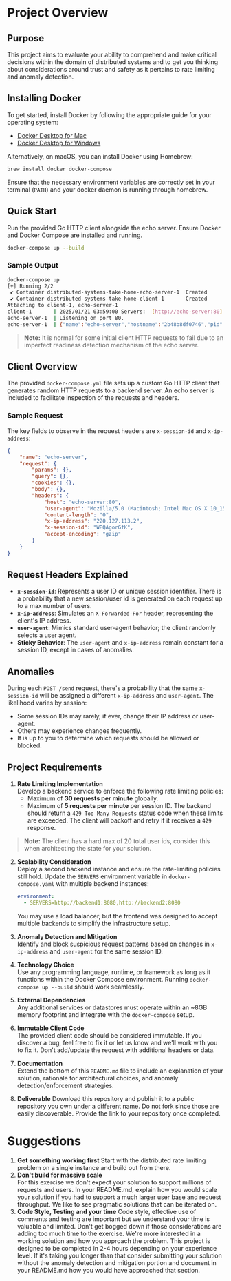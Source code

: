 # Project Overview

## Purpose
This project aims to evaluate your ability to comprehend and make critical decisions within the domain of distributed systems and to get you thinking about
considerations around trust and safety as it pertains to rate limiting and anomaly detection. 

## Installing Docker
To get started, install Docker by following the appropriate guide for your operating system:

- [Docker Desktop for Mac](https://docs.docker.com/desktop/setup/install/mac-install/)
- [Docker Desktop for Windows](https://docs.docker.com/desktop/setup/install/windows-install/) 

Alternatively, on macOS, you can install Docker using Homebrew:

```bash
brew install docker docker-compose
```

Ensure that the necessary environment variables are correctly set in your terminal (`PATH`) and your docker daemon is running through homebrew.

## Quick Start
Run the provided Go HTTP client alongside the echo server. Ensure Docker and Docker Compose are installed and running.

```bash
docker-compose up --build
```

### Sample Output

```bash
docker-compose up
[+] Running 2/2
 ✔ Container distributed-systems-take-home-echo-server-1  Created                                                                                                                                                0.0s
 ✔ Container distributed-systems-take-home-client-1       Created                                                                                                                                                0.0s
Attaching to client-1, echo-server-1
client-1       | 2025/01/21 03:59:00 Servers:  [http://echo-server:80]
echo-server-1  | Listening on port 80.
echo-server-1  | {"name":"echo-server","hostname":"2b48b8df0746","pid":1,"level":30,"host":{"hostname":"echo-server","ip":"::ffff:172.20.0.3","ips":[]},"http":{"method":"POST","baseUrl":"","originalUrl":"/send","protocol":"http"},"request":{"params":{},"query":{},"cookies":{},"body":{},"headers":{"host":"echo-server:80","user-agent":"Mozilla/5.0 (iPhone; CPU iPhone OS 14_0 like Mac OS X)","content-length":"39","x-ip-address":"134.45.149.242","x-session-id":"XKwCRPXbjS","accept-encoding":"gzip"}},"environment":{"PATH":"/usr/local/sbin:/usr/local/bin:/usr/sbin:/usr/bin:/sbin:/bin","HOSTNAME":"2b48b8df0746","NODE_VERSION":"20.11.0","YARN_VERSION":"1.22.19","HOME":"/root"},"msg":"Tue, 21 Jan 2025 03:59:00 GMT | [POST] - http://echo-server:80/send","time":"2025-01-21T03:59:00.327Z","v":0}
```

> **Note:** It is normal for some initial client HTTP requests to fail due to an imperfect readiness detection mechanism of the echo server.

## Client Overview
The provided `docker-compose.yml` file sets up a custom Go HTTP client that generates random HTTP requests to a backend server. An echo server is included to facilitate inspection of the requests and headers.

### Sample Request
The key fields to observe in the request headers are `x-session-id` and `x-ip-address`:

```json
{
    "name": "echo-server",
    "request": {
        "params": {},
        "query": {},
        "cookies": {},
        "body": {},
        "headers": {
            "host": "echo-server:80",
            "user-agent": "Mozilla/5.0 (Macintosh; Intel Mac OS X 10_15_7)",
            "content-length": "0",
            "x-ip-address": "220.127.113.2",
            "x-session-id": "WPQAgorGfK",
            "accept-encoding": "gzip"
        }
    }
}
```

## Request Headers Explained
- **`x-session-id`**: Represents a user ID or unique session identifier. There is a probability that a new session/user id is generated on each request up to a max number of users.
- **`x-ip-address`**: Simulates an `X-Forwarded-For` header, representing the client's IP address.
- **`user-agent`**: Mimics standard user-agent behavior; the client randomly selects a user agent.
- **Sticky Behavior**: The `user-agent` and `x-ip-address` remain constant for a session ID, except in cases of anomalies.

## Anomalies
During each `POST /send` request, there's a probability that the same `x-session-id` will be assigned a different `x-ip-address` and `user-agent`. The likelihood varies by session:

- Some session IDs may rarely, if ever, change their IP address or user-agent.
- Others may experience changes frequently.
- It is up to you to determine which requests should be allowed or blocked.

## Project Requirements
1. **Rate Limiting Implementation**  
   Develop a backend service to enforce the following rate limiting policies:
   - Maximum of **30 requests per minute** globally.
   - Maximum of **5 requests per minute** per session ID.
   The backend should return a `429 Too Many Requests` status code when these limits are exceeded. The client will backoff and retry if it receives a `429` response.

> **Note:** The client has a hard max of 20 total user ids, consider this when architecting the state for your solution. 

2. **Scalability Consideration**  
   Deploy a second backend instance and ensure the rate-limiting policies still hold. Update the `SERVERS` environment variable in `docker-compose.yaml` with multiple backend instances:

   ```yaml
   environment:
     - SERVERS=http://backend1:8080,http://backend2:8080
   ```

   You may use a load balancer, but the frontend was designed to accept multiple backends to simplify the infrastructure setup.

3. **Anomaly Detection and Mitigation**  
   Identify and block suspicious request patterns based on changes in `x-ip-address` and `user-agent` for the same session ID.

4. **Technology Choice**  
   Use any programming language, runtime, or framework as long as it functions within the Docker Compose environment. Running `docker-compose up --build` should work seamlessly.

5. **External Dependencies**  
   Any additional services or datastores must operate within an ~8GB memory footprint and integrate with the `docker-compose` setup.

6. **Immutable Client Code**  
   The provided client code should be considered immutable. If you discover a bug, feel free to fix it or let us know and we'll work with you to fix it. Don't add/update the request with additional headers or data.

7. **Documentation**  
   Extend the bottom of this `README.md` file to include an explanation of your solution, rationale for architectural choices, and anomaly detection/enforcement strategies.

8. **Deliverable**
   Download this repository and publish it to a public repository you own under a different name. Do not fork since those are easily discoverable. Provide the link to your repository once completed.

# Suggestions
1. **Get something working first** 
    Start with the distributed rate limiting problem on a single instance and build out from there.
2. **Don't build for massive scale**  
    For this exercise we don't expect your solution to support millions of requests and users. In your README.md, explain how you would scale your solution 
    if you had to support a much larger user base and request throughput. We like to see pragmatic solutions that can be iterated on.
3. **Code Style, Testing and your time**
   Code style, effective use of comments and testing are important but we understand your time is valuable and limited. Don't get bogged down if those considerations are adding too much time to the exercise.
   We're more interested in a working solution and how you approach the problem. This project is designed to be completed in 2-4 hours depending on your experience level. If it's taking you longer than that
   consider submitting your solution without the anomaly detection and mitigation portion and document in your README.md how you would have approached that section.

